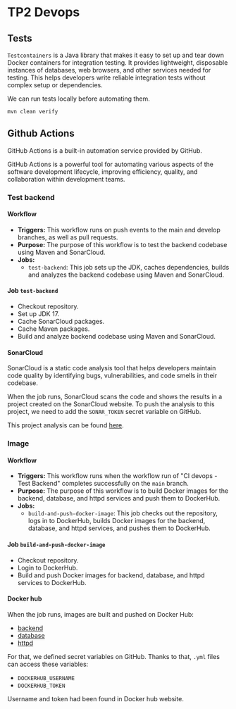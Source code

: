 # TP2 Devops

## Tests

`Testcontainers` is a Java library that makes it easy to set up and tear down Docker containers for integration testing. It provides lightweight, disposable instances of databases, web browsers, and other services needed for testing. This helps developers write reliable integration tests without complex setup or dependencies.

We can run tests locally before automating them.

```bash
mvn clean verify
```

## Github Actions

GitHub Actions is a built-in automation service provided by GitHub.

GitHub Actions is a powerful tool for automating various aspects of the software development lifecycle, improving efficiency, quality, and collaboration within development teams.

### Test backend

#### Workflow

- **Triggers:** This workflow runs on push events to the main and develop branches, as well as pull requests.
- **Purpose:** The purpose of this workflow is to test the backend codebase using Maven and SonarCloud.
- **Jobs:**
  - `test-backend`: This job sets up the JDK, caches dependencies, builds and analyzes the backend codebase using Maven and SonarCloud.

#### Job `test-backend`

- Checkout repository.
- Set up JDK 17.
- Cache SonarCloud packages.
- Cache Maven packages.
- Build and analyze backend codebase using Maven and SonarCloud.

#### SonarCloud

SonarCloud is a static code analysis tool that helps developers maintain code quality by identifying bugs, vulnerabilities, and code smells in their codebase.

When the job runs, SonarCloud scans the code and shows the results in a project created on the SonarCloud website.
To push the analysis to this project, we need to add the `SONAR_TOKEN` secret variable on GitHub.

This project analysis can be found [here](https://sonarcloud.io/project/overview?id=cpe-devops-leon-dumestre).

### Image

#### Workflow

- **Triggers:** This workflow runs when the workflow run of "CI devops - Test Backend" completes successfully on the `main` branch.
- **Purpose:** The purpose of this workflow is to build Docker images for the backend, database, and httpd services and push them to DockerHub.
- **Jobs:**
  - `build-and-push-docker-image`: This job checks out the repository, logs in to DockerHub, builds Docker images for the backend, database, and httpd services, and pushes them to DockerHub.

#### Job `build-and-push-docker-image`

- Checkout repository.
- Login to DockerHub.
- Build and push Docker images for backend, database, and httpd services to DockerHub.

#### Docker hub

When the job runs, images are built and pushed on Docker Hub:

- [backend](https://hub.docker.com/repository/docker/leondumestre/tp-devops-backend)
- [database](https://hub.docker.com/repository/docker/leondumestre/tp-devops-database)
- [httpd](https://hub.docker.com/repository/docker/leondumestre/tp-devops-httpd)

For that, we defined secret variables on GitHub. Thanks to that, `.yml` files can access these variables:

- `DOCKERHUB_USERNAME`
- `DOCKERHUB_TOKEN`

Username and token had been found in Docker hub website.

